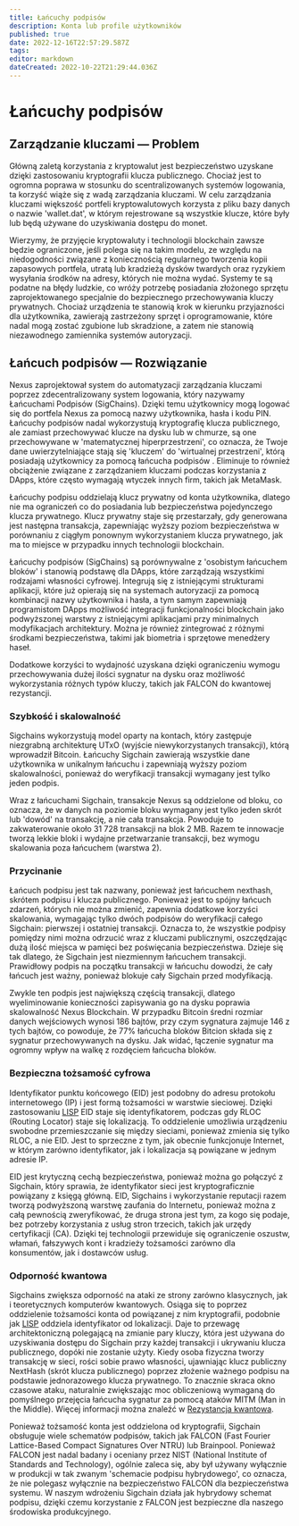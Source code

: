 ```yaml
---
title: Łańcuchy podpisów
description: Konta lub profile użytkowników
published: true
date: 2022-12-16T22:57:29.587Z
tags: 
editor: markdown
dateCreated: 2022-10-22T21:29:44.036Z
---
```


# Łańcuchy podpisów

## Zarządzanie kluczami — Problem

Główną zaletą korzystania z kryptowalut jest bezpieczeństwo uzyskane dzięki zastosowaniu kryptografii klucza publicznego. Chociaż jest to ogromna poprawa w stosunku do scentralizowanych systemów logowania, ta korzyść wiąże się z wadą zarządzania kluczami. W celu zarządzania kluczami większość portfeli kryptowalutowych korzysta z pliku bazy danych o nazwie 'wallet.dat', w którym rejestrowane są wszystkie klucze, które były lub będą używane do uzyskiwania dostępu do monet.

Wierzymy, że przyjęcie kryptowaluty i technologii blockchain zawsze będzie ograniczone, jeśli polega się na takim modelu, ze względu na niedogodności związane z koniecznością regularnego tworzenia kopii zapasowych portfela, utratą lub kradzieżą dysków twardych oraz ryzykiem wysyłania środków na adresy, których nie można wydać. Systemy te są podatne na błędy ludzkie, co wróży potrzebę posiadania złożonego sprzętu zaprojektowanego specjalnie do bezpiecznego przechowywania kluczy prywatnych. Chociaż urządzenia te stanowią krok w kierunku przyjazności dla użytkownika, zawierają zastrzeżony sprzęt i oprogramowanie, które nadal mogą zostać zgubione lub skradzione, a zatem nie stanowią niezawodnego zamiennika systemów autoryzacji.

## Łańcuch podpisów — Rozwiązanie&#x20;

Nexus zaprojektował system do automatyzacji zarządzania kluczami poprzez zdecentralizowany system logowania, który nazywamy Łańcuchami Podpisów (SigChains). Dzięki temu użytkownicy mogą logować się do portfela Nexus za pomocą nazwy użytkownika, hasła i kodu PIN. Łańcuchy podpisów nadal wykorzystują kryptografię klucza publicznego, ale zamiast przechowywać klucze na dysku lub w chmurze, są one przechowywane w 'matematycznej hiperprzestrzeni', co oznacza, że Twoje dane uwierzytelniające stają się 'kluczem' do 'wirtualnej przestrzeni', którą posiadają użytkownicy za pomocą łańcucha podpisów . Eliminuje to również obciążenie związane z zarządzaniem kluczami podczas korzystania z DApps, które często wymagają wtyczek innych firm, takich jak MetaMask.

Łańcuchy podpisu oddzielają klucz prywatny od konta użytkownika, dlatego nie ma ograniczeń co do posiadania lub bezpieczeństwa pojedynczego klucza prywatnego. Klucz prywatny staje się przestarzały, gdy generowana jest następna transakcja, zapewniając wyższy poziom bezpieczeństwa w porównaniu z ciągłym ponownym wykorzystaniem klucza prywatnego, jak ma to miejsce w przypadku innych technologii blockchain.

Łańcuchy podpisów (SigChains) są porównywalne z 'osobistym łańcuchem bloków' i stanowią podstawę dla DApps, które zarządzają wszystkimi rodzajami własności cyfrowej. Integrują się z istniejącymi strukturami aplikacji, które już opierają się na systemach autoryzacji za pomocą kombinacji nazwy użytkownika i hasła, a tym samym zapewniają programistom DApps możliwość integracji funkcjonalności blockchain jako podwyższonej warstwy z istniejącymi aplikacjami przy minimalnych modyfikacjach architektury. Można je również zintegrować z różnymi środkami bezpieczeństwa, takimi jak biometria i sprzętowe menedżery haseł.

Dodatkowe korzyści to wydajność uzyskana dzięki ograniczeniu wymogu przechowywania dużej ilości sygnatur na dysku oraz możliwość wykorzystania różnych typów kluczy, takich jak FALCON do kwantowej rezystancji.

### Szybkość i skalowalność

Sigchains wykorzystują model oparty na kontach, który zastępuje niezgrabną architekturę UTxO (wyjście niewykorzystanych transakcji), którą wprowadził Bitcoin. Łańcuchy Sigchain zawierają wszystkie dane użytkownika w unikalnym łańcuchu i zapewniają wyższy poziom skalowalności, ponieważ do weryfikacji transakcji wymagany jest tylko jeden podpis.

Wraz z łańcuchami Sigchain, transakcje Nexus są oddzielone od bloku, co oznacza, że w danych na poziomie bloku wymagany jest tylko jeden skrót lub 'dowód' na transakcję, a nie cała transakcja. Powoduje to zakwaterowanie około 31 728 transakcji na blok 2 MB. Razem te innowacje tworzą lekkie bloki i wydajne przetwarzanie transakcji, bez wymogu skalowania poza łańcuchem (warstwa 2).

### Przycinanie

Łańcuch podpisu jest tak nazwany, ponieważ jest łańcuchem nexthash, skrótem podpisu i klucza publicznego. Ponieważ jest to spójny łańcuch zdarzeń, których nie można zmienić, zapewnia dodatkowe korzyści skalowania, wymagając tylko dwóch podpisów do weryfikacji całego Sigchain: pierwszej i ostatniej transakcji. Oznacza to, że wszystkie podpisy pomiędzy nimi można odrzucić wraz z kluczami publicznymi, oszczędzając dużą ilość miejsca w pamięci bez poświęcania bezpieczeństwa. Dzieje się tak dlatego, że Sigchain jest niezmiennym łańcuchem transakcji. Prawidłowy podpis na początku transakcji w łańcuchu dowodzi, że cały łańcuch jest ważny, ponieważ blokuje cały Sigchain przed modyfikacją.

Zwykle ten podpis jest największą częścią transakcji, dlatego wyeliminowanie konieczności zapisywania go na dysku poprawia skalowalność Nexus Blockchain. W przypadku Bitcoin średni rozmiar danych wejściowych wynosi 186 bajtów, przy czym sygnatura zajmuje 146 z tych bajtów, co powoduje, że 77% łańcucha bloków Bitcion składa się z sygnatur przechowywanych na dysku. Jak widać, łączenie sygnatur ma ogromny wpływ na walkę z rozdęciem łańcucha bloków.

### Bezpieczna tożsamość cyfrowa

Identyfikator punktu końcowego (EID) jest podobny do adresu protokołu internetowego (IP) i jest formą tożsamości w warstwie sieciowej. Dzięki zastosowaniu [LISP](broken-reference) EID staje się identyfikatorem, podczas gdy RLOC (Routing Locator) staje się lokalizacją. To oddzielenie umożliwia urządzeniu swobodne przemieszczanie się między sieciami, ponieważ zmienia się tylko RLOC, a nie EID. Jest to sprzeczne z tym, jak obecnie funkcjonuje Internet, w którym zarówno identyfikator, jak i lokalizacja są powiązane w jednym adresie IP.

EID jest krytyczną cechą bezpieczeństwa, ponieważ można go połączyć z Sigchain, który sprawia, że identyfikator sieci jest kryptograficznie powiązany z księgą główną. EID, Sigchains i wykorzystanie reputacji razem tworzą podwyższoną warstwę zaufania do Internetu, ponieważ można z całą pewnością zweryfikować, że druga strona jest tym, za kogo się podaje, bez potrzeby korzystania z usług stron trzecich, takich jak urzędy certyfikacji (CA). Dzięki tej technologii przewiduje się ograniczenie oszustw, włamań, fałszywych kont i kradzieży tożsamości zarówno dla konsumentów, jak i dostawców usług.

### Odporność kwantowa

Sigchains zwiększa odporność na ataki ze strony zarówno klasycznych, jak i teoretycznych komputerów kwantowych. Osiąga się to poprzez oddzielenie tożsamości konta od powiązanej z nim kryptografii, podobnie jak [LISP](broken-reference) oddziela identyfikator od lokalizacji. Daje to przewagę architektoniczną polegającą na zmianie pary kluczy, która jest używana do uzyskiwania dostępu do Sigchain przy każdej transakcji i ukrywaniu klucza publicznego, dopóki nie zostanie użyty. Kiedy osoba fizyczna tworzy transakcję w sieci, rości sobie prawo własności, ujawniając klucz publiczny NextHash (skrót klucza publicznego) poprzez złożenie ważnego podpisu na podstawie jednorazowego klucza prywatnego. To znacznie skraca okno czasowe ataku, naturalnie zwiększając moc obliczeniową wymaganą do pomyślnego przejęcia łańcucha sygnatur za pomocą ataków MITM (Man in the Middle). Więcej informacji można znaleźć w [Rezystancja kwantowa](broken-reference).

Ponieważ tożsamość konta jest oddzielona od kryptografii, Sigchain obsługuje wiele schematów podpisów, takich jak FALCON (Fast Fourier Lattice-Based Compact Signatures Over NTRU) lub Brainpool. Ponieważ FALCON jest nadal badany i oceniany przez NIST (National Institute of Standards and Technology), ogólnie zaleca się, aby był używany wyłącznie w produkcji w tak zwanym 'schemacie podpisu hybrydowego', co oznacza, że nie polegasz wyłącznie na bezpieczeństwo FALCON dla bezpieczeństwa systemu. W naszym wdrożeniu Sigchain działa jak hybrydowy schemat podpisu, dzięki czemu korzystanie z FALCON jest bezpieczne dla naszego środowiska produkcyjnego.